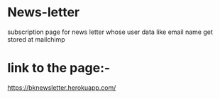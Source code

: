 # News-letter
subscription page for news letter whose user data like email name get stored at mailchimp
# link to the page:-
https://bknewsletter.herokuapp.com/
